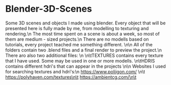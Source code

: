 # Blender-3D-Scenes
Some 3D scenes and objects I made using blender. Every object that will be presented here is fully made by me, from modelling to texturing and rendering.\n
The most time spent on a scene is about a week, so most of them are medium - sized projects.\n
There are no modells based on tutorials, every project teached me something different.
\n\n
All of the folders contain two .blend files and a final render to preview the project.\n
There aro also two additional files: \n
  \n\tTEXTURES contains every texture that I have used. Some may be used in one or more modells.
  \n\tHDRIS contains different hdri's that can appear in the projects
\n\n
Websites I used for searching textures and hdri's:\n
  https://www.poliigon.com/ \n\t
  https://polyhaven.com/textures\n\t
  https://ambientcg.com/\n\t
